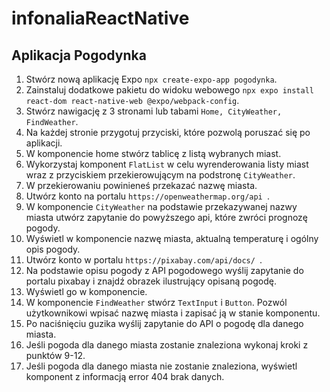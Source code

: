 # infonaliaReactNative

## Aplikacja Pogodynka

1. Stwórz nową aplikację Expo `npx create-expo-app pogodynka`.
1. Zainstaluj dodatkowe pakietu do widoku webowego `npx expo install react-dom react-native-web @expo/webpack-config`.
1. Stwórz nawigację z 3 stronami lub tabami `Home, CityWeather, FindWeather`.
1. Na każdej stronie przygotuj przyciski, które pozwolą poruszać się po aplikacji.
1. W komponencie home stwórz tablicę z listą wybranych miast.
1. Wykorzystaj komponent `FlatList` w celu wyrenderowania listy miast wraz z przyciskiem przekierowującym na podstronę `CityWeather`.
1. W przekierowaniu powinieneś przekazać nazwę miasta.
1. Utwórz konto na portalu `https://openweathermap.org/api `.
1. W komponencie `CityWeather` na podstawie przekazywanej nazwy miasta utwórz zapytanie do powyższego api, które zwróci prognozę pogody.
1. Wyświetl w komponencie nazwę miasta, aktualną temperaturę i ogólny opis pogody.
1. Utwórz konto w portalu `https://pixabay.com/api/docs/ `.
1. Na podstawie opisu pogody z API pogodowego wyślij zapytanie do portalu pixabay i znajdź obrazek ilustrujący opisaną pogodę.
1. Wyświetl go w komponencie.
1. W komponencie `FindWeather` stwórz `TextInput` i `Button`. Pozwól użytkownikowi wpisać nazwę miasta i zapisać ją w stanie komponentu.
1. Po naciśnięciu guzika wyślij zapytanie do API o pogodę dla danego miasta.
1. Jeśli pogoda dla danego miasta zostanie znaleziona wykonaj kroki z punktów 9-12.
1. Jeśli pogoda dla danego miasta nie zostanie znaleziona, wyświetl komponent z informacją error 404 brak danych.